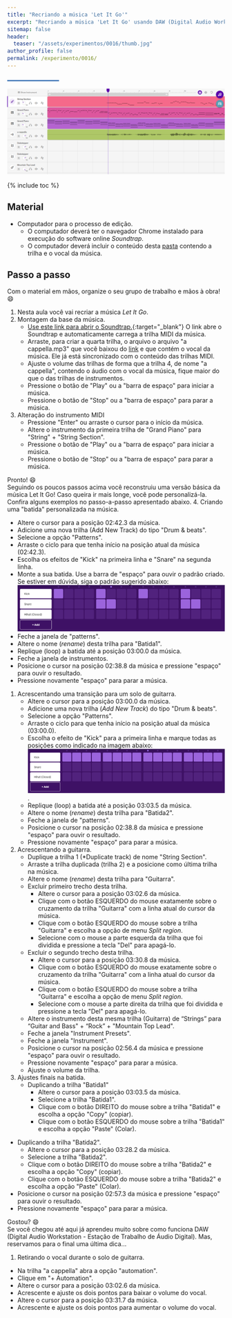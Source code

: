```yaml
---
title: "Recriando a música 'Let It Go'"
excerpt: "Recriando a música 'Let It Go' usando DAW (Digital Audio Workstation - Estação de Trabalho de Áudio Digital)"
sitemap: false 
header: 
  teaser: "/assets/experimentos/0016/thumb.jpg" 
author_profile: false
permalink: /experimento/0016/
---
```

![Linha separadora](/assets/images/line.jpg)

![Músicas usando DAW](/assets/experimentos/0016/thumb.png)

{% include toc %}

## Material
* Computador para o processo de edição. 
  * O computador deverá ter o navegador Chrome instalado para execução do software online *Soundtrap*.
  * O computador deverá incluir o conteúdo desta [pasta](https://drive.google.com/open?id=1NTF7GeiizvQtnb-wEr44QlsI-FKMMRZK) contendo a trilha e o vocal da música.

## Passo a passo
Com o material em mãos, organize o seu grupo de trabalho e mãos à obra! :smile:

1. Nesta aula você vai recriar a música *Let It Go*.
1. Montagem da base da música.
   - [Use este link para abrir o Soundtrap.](https://www.soundtrap.com/studio/?import_url=https://criatividade.digital/assets/experimentos/0016/LetItGo.mid&import_url_type=midi&import_url_title=Let+it+go){:target="_blank"} O link abre o Soundtrap e automaticamente carrega a trilha MIDI da música. 
   - Arraste, para criar a quarta trilha, o arquivo o arquivo "a cappella.mp3" que você baixou do [link](https://drive.google.com/open?id=1NTF7GeiizvQtnb-wEr44QlsI-FKMMRZK) e que contém o vocal da música. Ele já está sincronizado com o conteúdo das trilhas MIDI.
   - Ajuste o volume das trilhas de forma que a trilha 4, de nome "a cappella", contendo o áudio com o vocal da música, fique maior do que o das trilhas de instrumentos.
   - Pressione o botão de "Play" ou a "barra de espaço" para iniciar a música.
   - Pressione o botão de "Stop" ou a "barra de espaço" para parar a música.
1. Alteração do instrumento MIDI
   - Pressione "Enter" ou arraste o cursor para o início da música. 
   - Altere o instrumento da primeira trilha de "Grand Piano" para "String" + "String Section".
   - Pressione o botão de "Play" ou a "barra de espaço" para iniciar a música.
   - Pressione o botão de "Stop" ou a "barra de espaço" para parar a música.

Pronto! :smile: <br>
Seguindo os poucos passos acima você reconstruiu uma versão básica da música Let It Go! Caso queira ir mais longe, você pode personalizá-la. Confira alguns exemplos no passo-a-passo apresentado abaixo.
4. Criando uma "batida" personalizada na música.
   - Altere o cursor para a posição 02:42.3 da música.
   - Adicione uma nova trilha (Add New Track) do tipo "Drum & beats".
   - Selecione a opção "Patterns".
   - Arraste o ciclo para que tenha início na posição atual da música (02:42.3).
   - Escolha os efeitos de "Kick" na primeira linha e "Snare" na segunda linha.
   - Monte a sua batida. Use a barra de "espaço" para ouvir o padrão criado. Se estiver em dúvida, siga o padrão sugerido abaixo:
   ![Exemplo padrão Drum & beats](/assets/experimentos/0016/pattern01.png)
   - Feche a janela de "patterns".
   - Altere o nome (*rename*) desta trilha para "Batida1".
   - Replique (loop) a batida até a posição 03:00.0 da música.
   - Feche a janela de instrumentos.
   - Posicione o cursor na posição 02:38.8 da música e pressione "espaço" para ouvir o resultado.
   - Pressione novamente "espaço" para parar a música.
1. Acrescentando uma transição para um solo de guitarra.
   - Altere o cursor para a posição 03:00.0 da música.
   - Adicione uma nova trilha (*Add New Track*) do tipo "Drum & beats".
   - Selecione a opção "Patterns".
   - Arraste o ciclo para que tenha início na posição atual da música (03:00.0).
   - Escolha o efeito de "Kick" para a primeira linha e marque todas as posições como indicado na imagem abaixo:![Padrão de transição](/assets/experimentos/0016/pattern02.png).
   - Replique (loop) a batida até a posição 03:03.5 da música.
   - Altere o nome (*rename*) desta trilha para "Batida2".
   - Feche a janela de "patterns".
   - Posicione o cursor na posição 02:38.8 da música e pressione "espaço" para ouvir o resultado.
   - Pressione novamente "espaço" para parar a música.
1. Acrescentando a guitarra.
   - Duplique a trilha 1 (*Duplicate track) de nome "String Section".
   - Arraste a trilha duplicada (trilha 2) e a posicione como última trilha na música.
   - Altere o nome (*rename*) desta trilha para "Guitarra".
   - Excluir primeiro trecho desta trilha.
     - Altere o cursor para a posição 03:02.6 da música.
     - Clique com o botão ESQUERDO do mouse exatamente sobre o cruzamento da trilha "Guitarra" com a linha atual do cursor da música.
     - Clique com o botão ESQUERDO do mouse sobre a trilha "Guitarra" e escolha a opção de menu *Split region*.
     - Selecione com o mouse a parte esquerda da trilha que foi dividida e pressione a tecla "Del" para apagá-lo.
   - Excluir o segundo trecho desta trilha.
     - Altere o cursor para a posição 03:30.8 da música.
     - Clique com o botão ESQUERDO do mouse exatamente sobre o cruzamento da trilha "Guitarra" com a linha atual do cursor da música.
     - Clique com o botão ESQUERDO do mouse sobre a trilha "Guitarra" e escolha a opção de menu *Split region*.
     - Selecione com o mouse a parte direita da trilha que foi dividida e pressione a tecla "Del" para apagá-lo.
   - Altere o instrumento desta mesma trilha (Guitarra) de “Strings” para “Guitar and Bass" + “Rock” + "Mountain Top Lead".
   - Feche a janela "Instrument Presets".
   - Feche a janela "Instrument".
   - Posicione o cursor na posição 02:56.4 da música e pressione "espaço" para ouvir o resultado.
   - Pressione novamente "espaço" para parar a música.
   - Ajuste o volume da trilha.
1. Ajustes finais na batida.
   - Duplicando a trilha "Batida1"
     - Altere o cursor para a posição 03:03.5 da música.
     - Selecione a trilha "Batida1".
     - Clique com o botão DIREITO do mouse sobre a trilha "Batida1" e escolha a opção "Copy" (copiar).
     - Clique com o botão ESQUERDO do mouse sobre a trilha "Batida1" e escolha a opção "Paste" (Colar).
  - Duplicando a trilha "Batida2".
     - Altere o cursor para a posição 03:28.2 da música.
     - Selecione a trilha "Batida2".
     - Clique com o botão DIREITO do mouse sobre a trilha "Batida2" e escolha a opção "Copy" (copiar).
     - Clique com o botão ESQUERDO do mouse sobre a trilha "Batida2" e escolha a opção "Paste" (Colar).
   - Posicione o cursor na posição 02:57.3 da música e pressione "espaço" para ouvir o resultado.
   - Pressione novamente "espaço" para parar a música.

Gostou? :smile: <br> 
Se você chegou até aqui já aprendeu muito sobre como funciona DAW (Digital Audio Workstation - Estação de Trabalho de Áudio Digital). Mas, reservamos para o final uma última dica...

1. Retirando o vocal durante o solo de guitarra.
  - Na trilha "a cappella" abra a opção "automation".
  - Clique em "+ Automation".
  - Altere o cursor para a posição 03:02.6 da música.
  - Acrescente e ajuste os dois pontos para baixar o volume do vocal.
  - Altere o cursor para a posição 03:31.7 da música.
  - Acrescente e ajuste os dois pontos para aumentar o volume do vocal.